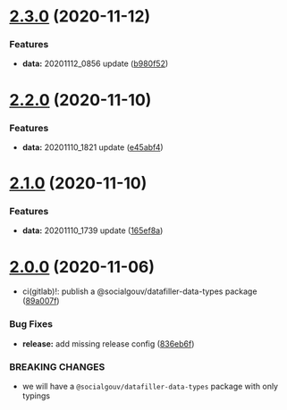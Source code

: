 # [2.3.0](https://github.com/SocialGouv/datafiller-data/compare/v2.2.0...v2.3.0) (2020-11-12)


### Features

* **data:** 20201112_0856 update ([b980f52](https://github.com/SocialGouv/datafiller-data/commit/b980f5273e074b876aff2b14e5cad36f29a5d032))

# [2.2.0](https://github.com/SocialGouv/datafiller-data/compare/v2.1.0...v2.2.0) (2020-11-10)


### Features

* **data:** 20201110_1821 update ([e45abf4](https://github.com/SocialGouv/datafiller-data/commit/e45abf482df213af71612631ec3d56afaeeb1732))

# [2.1.0](https://github.com/SocialGouv/datafiller-data/compare/v2.0.0...v2.1.0) (2020-11-10)


### Features

* **data:** 20201110_1739 update ([165ef8a](https://github.com/SocialGouv/datafiller-data/commit/165ef8ad44051beb43fa796fa462ddbb11357a40))

# [2.0.0](https://github.com/SocialGouv/datafiller-data/compare/v1.79.0...v2.0.0) (2020-11-06)


* ci(gitlab)!: publish a @socialgouv/datafiller-data-types package ([89a007f](https://github.com/SocialGouv/datafiller-data/commit/89a007ff8492806218369529fbe1f27cad125395))


### Bug Fixes

* **release:** add missing release config ([836eb6f](https://github.com/SocialGouv/datafiller-data/commit/836eb6fd4cf92a746f4174be54a1a57d394065d3))


### BREAKING CHANGES

* we will have a `@socialgouv/datafiller-data-types` package with only typings

